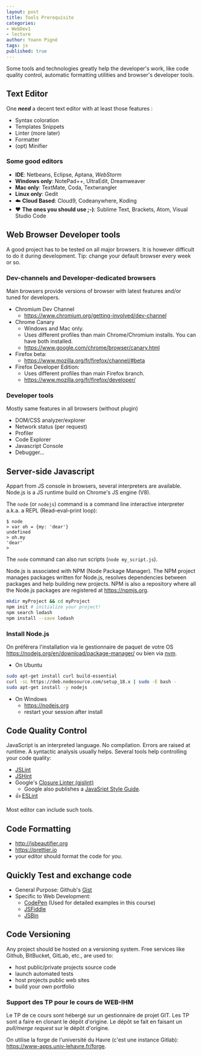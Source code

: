 ```yaml
---
layout: post
title: Tools Prerequisite
categories:
- WebDev1
- lecture
author: Yoann Pigné
tags: js
published: true
---
```


Some tools and technologies greatly help the developer's work, like code quality control, automatic formatting utilities and browser's developer tools.

## Text Editor

One ***need*** a decent text editor with at least those features :

- Syntax coloration
- Templates Snippets
- Linter (more later)
- Formatter
- (opt) Minifier

### Some good editors

- **IDE**: Netbeans, Eclipse, Aptana, *WebStorm*
- **Windows only**: NotePad++, UltraEdit, Dreamweaver
- **Mac only**: TextMate, Coda, Textwrangler
- **Linux only**: Gedit
- :cloud: **Cloud Based**: Cloud9, Codeanywhere, Koding
- :heart: **The ones you should use ;-)**: Sublime Text, Brackets, Atom, Visual Studio Code

## Web Browser Developer tools

A good project has to be tested on all major browsers. It is however difficult to do it during development. Tip: change your default browser every week or so.

### Dev-channels and Developer-dedicated browsers

Main browsers provide versions of browser with latest features and/or tuned for developers.

- Chromium Dev Channel
  - <https://www.chromium.org/getting-involved/dev-channel>
- Chrome Canary
  - Windows and Mac only.
  - Uses different profiles than main Chrome/Chromium installs. You can have both installed.
  - <https://www.google.com/chrome/browser/canary.html>
- Firefox beta:
  - <https://www.mozilla.org/fr/firefox/channel/#beta>
- Firefox Developer Edition:
  - Uses different profiles than main Firefox branch.
  - <https://www.mozilla.org/fr/firefox/developer/>

### Developer tools

Mostly same features in all browsers (without plugin)

- DOM/CSS analyzer/explorer
- Network status (per request)
- Profiler
- Code Explorer
- Javascript Console
- Debugger...

## Server-side Javascript

Appart from JS console in browsers, several interpreters are available. Node.js is a JS runtime build on Chrome's JS engine (V8).

The `node` (or `nodejs`) command is a command line interactive interpreter a.k.a. a REPL (Read–eval–print loop):

```
$ node
> var oh = {my: 'dear'}
undefined
> oh.my
'dear'
>
```

The `node` command can also run scripts (`node my_script.js`).

Node.js is associated with NPM (Node Package Manager). The NPM project manages packages written for Node.js, resolves dependencies between packages and help building new projects. NPM is also a repository where all the Node.js packages are registered at https://npmjs.org.

```bash
mkdir myProject && cd myProject
npm init # initialize your project!
npm search lodash
npm install --save lodash
```

### Install Node.js

On préférera l'installation via le gestionnaire de paquet de votre OS <https://nodejs.org/en/download/package-manager/> ou bien via [nvm](https://github.com/creationix/nvm).

- On Ubuntu

```bash
sudo apt-get install curl build-essential
curl -sL https://deb.nodesource.com/setup_18.x | sudo -E bash -
sudo apt-get install -y nodejs
```

- On Windows
  - <https://nodejs.org>
  - restart your session after install

## Code Quality Control


JavaScript is an interpreted language. No compilation. Errors are raised at runtime. A syntactic analysis usually helps. Several tools help controlling your code quality:

- [JSLint](http://www.jslint.com)
- [JSHint](http://jshint.com)
- Google's [Closure Linter (gjslint)](https://developers.google.com/closure/utilities/)
  - Google also publishes a [JavaSript Style Guide](https://google.github.io/styleguide/javascriptguide.xml).
- :+1: [ESLint](http://eslint.org/)

Most editor can include such tools.

## Code Formatting

- <http://jsbeautifier.org>
- <https://prettier.io>
- your editor should format the code for you.

## Quickly Test and exchange code

- General Purpose: Github's [Gist](https://gist.github.com/)
- Specific to Web Development:
  - [CodePen](https://codepen.io/) (Used for detailed examples in this course)
  - [JSFiddle](https://jsfiddle.net/)
  - [JSBin](http://jsbin.com/)

## Code Versioning

Any project should be hosted on a versioning system. Free services like Github, BitBucket, GitLab, etc., are used to:

- host public/private projects source code
- launch automated tests
- host projects public web sites
- build your own portfolio

### Support des TP pour le cours de WEB-IHM

Le TP de ce cours sont hébergé sur un gestionnaire de projet GIT. Les TP sont a faire en clonant le dépôt d'origine. Le dépôt  se fait en faisant un *pull/merge request* sur le dépôt d'origine.

On utilise la forge de l'université du Havre (c'est une instance Gitlab): <https://www-apps.univ-lehavre.fr/forge>.
